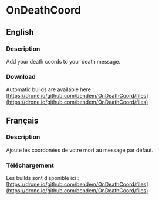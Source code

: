# OnDeathCoord

## English

### Description

Add your death coords to your death message.

### Download

Automatic builds are available here : [https://drone.io/github.com/bendem/OnDeathCoord/files](https://drone.io/github.com/bendem/OnDeathCoord/files)


## Français

### Description

Ajoute les coordonées de votre mort au message par défaut.

### Téléchargement

Les builds sont disponible ici : [https://drone.io/github.com/bendem/OnDeathCoord/files](https://drone.io/github.com/bendem/OnDeathCoord/files)
